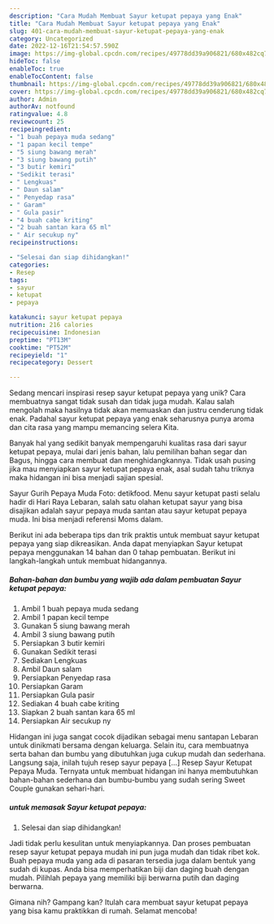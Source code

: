 ```yaml
---
description: "Cara Mudah Membuat Sayur ketupat pepaya yang Enak"
title: "Cara Mudah Membuat Sayur ketupat pepaya yang Enak"
slug: 401-cara-mudah-membuat-sayur-ketupat-pepaya-yang-enak
category: Uncategorized
date: 2022-12-16T21:54:57.590Z
image: https://img-global.cpcdn.com/recipes/49778dd39a906821/680x482cq70/sayur-ketupat-pepaya-foto-resep-utama.jpg
hideToc: false
enableToc: true
enableTocContent: false
thumbnail: https://img-global.cpcdn.com/recipes/49778dd39a906821/680x482cq70/sayur-ketupat-pepaya-foto-resep-utama.jpg
cover: https://img-global.cpcdn.com/recipes/49778dd39a906821/680x482cq70/sayur-ketupat-pepaya-foto-resep-utama.jpg
author: Admin
authorAv: notfound
ratingvalue: 4.8
reviewcount: 25
recipeingredient:
- "1 buah pepaya muda sedang"
- "1 papan kecil tempe"
- "5 siung bawang merah"
- "3 siung bawang putih"
- "3 butir kemiri"
- "Sedikit terasi"
- " Lengkuas"
- " Daun salam"
- " Penyedap rasa"
- " Garam"
- " Gula pasir"
- "4 buah cabe kriting"
- "2 buah santan kara 65 ml"
- " Air secukup ny"
recipeinstructions:

- "Selesai dan siap dihidangkan!"
categories:
- Resep
tags:
- sayur
- ketupat
- pepaya

katakunci: sayur ketupat pepaya 
nutrition: 216 calories
recipecuisine: Indonesian
preptime: "PT13M"
cooktime: "PT52M"
recipeyield: "1"
recipecategory: Dessert

---
```





Sedang mencari inspirasi resep sayur ketupat pepaya yang unik? Cara membuatnya sangat tidak susah dan tidak juga mudah. Kalau salah mengolah maka hasilnya tidak akan memuaskan dan justru cenderung tidak enak. Padahal sayur ketupat pepaya yang enak seharusnya punya aroma dan cita rasa yang mampu memancing selera Kita.





Banyak hal yang sedikit banyak mempengaruhi kualitas rasa dari sayur ketupat pepaya, mulai dari jenis bahan, lalu pemilihan bahan segar dan Bagus, hingga cara membuat dan menghidangkannya. Tidak usah pusing jika mau menyiapkan sayur ketupat pepaya enak,      asal sudah tahu triknya maka hidangan ini bisa menjadi sajian spesial.














Sayur Gurih Pepaya Muda Foto: detikfood. Menu sayur ketupat pasti selalu hadir di Hari Raya Lebaran, salah satu olahan ketupat sayur yang bisa disajikan adalah sayur pepaya muda santan atau sayur ketupat pepaya muda. Ini bisa menjadi referensi Moms dalam.






Berikut ini ada beberapa tips dan trik praktis untuk membuat sayur ketupat pepaya yang siap dikreasikan. Anda dapat menyiapkan Sayur ketupat pepaya menggunakan 14 bahan dan 0 tahap pembuatan. Berikut ini langkah-langkah untuk membuat hidangannya.

<!--inarticleads1-->

##### Bahan-bahan dan bumbu yang wajib ada dalam pembuatan Sayur ketupat pepaya:

1. Ambil 1 buah pepaya muda sedang
1. Ambil 1 papan kecil tempe
1. Gunakan 5 siung bawang merah
1. Ambil 3 siung bawang putih
1. Persiapkan 3 butir kemiri
1. Gunakan Sedikit terasi
1. Sediakan  Lengkuas
1. Ambil  Daun salam
1. Persiapkan  Penyedap rasa
1. Persiapkan  Garam
1. Persiapkan  Gula pasir
1. Sediakan 4 buah cabe kriting
1. Siapkan 2 buah santan kara 65 ml
1. Persiapkan  Air secukup ny


Hidangan ini juga sangat cocok dijadikan sebagai menu santapan Lebaran untuk dinikmati bersama dengan keluarga. Selain itu, cara membuatnya serta bahan dan bumbu yang dibutuhkan juga cukup mudah dan sederhana. Langsung saja, inilah tujuh resep sayur pepaya […] Resep Sayur Ketupat Pepaya Muda. Ternyata untuk membuat hidangan ini hanya membutuhkan bahan-bahan sederhana dan bumbu-bumbu yang sudah sering Sweet Couple gunakan sehari-hari. 

<!--inarticleads2-->

#####  untuk memasak Sayur ketupat pepaya:


1. Selesai dan siap dihidangkan!

Jadi tidak perlu kesulitan untuk menyiapkannya. Dan proses pembuatan resep sayur ketupat pepaya mudah ini pun juga mudah dan tidak ribet kok. Buah pepaya muda yang ada di pasaran tersedia juga dalam bentuk yang sudah di kupas. Anda bisa memperhatikan biji dan daging buah dengan mudah. Pilihlah pepaya yang memiliki biji berwarna putih dan daging berwarna. 

Gimana nih? Gampang kan? Itulah cara membuat sayur ketupat pepaya yang bisa kamu praktikkan di rumah. Selamat mencoba!
